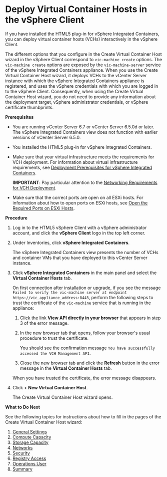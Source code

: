 # Deploy Virtual Container Hosts in the vSphere Client #

If you have installed the HTML5 plug-in for vSphere Integrated Containers, you can deploy virtual container hosts (VCHs) interactively in the vSphere Client.

The different options that you configure in the Create Virtual Container Host wizard in the vSphere Client correspond to `vic-machine create` options. The `vic-machine create` options are exposed by the `vic-machine-server` service of the vSphere Integrated Containers appliance. When you use the Create Virtual Container Host wizard, it deploys VCHs to the vCenter Server instance with which the vSphere Integrated Containers appliance is registered, and uses the vSphere credentials with which you are logged in to the vSphere Client. Consequently, when using the Create Virtual Container Host wizard, you do not need to provide any information about the deployment target, vSphere administrator credentials, or vSphere certificate thumbprints.

**Prerequisites**

- You are running vCenter Server 6.7 or vCenter Server 6.5.0d or later. The vSphere Integrated Containers view does not function with earlier versions of vCenter Server 6.5.0.
- You installed the HTML5 plug-in for vSphere Integrated Containers.
- Make sure that your virtual infrastructure meets the requirements for VCH deployment. For information about virtual infrastructure requirements, see [Deployment Prerequisites for vSphere Integrated Containers](vic_installation_prereqs.md). 

    **IMPORTANT**: Pay particular attention to the [Networking Requirements for VCH Deployment](vic_installation_prereqs.md#vchnetworkreqs).
- Make sure that the correct ports are open on all ESXi hosts. For information about how to open ports on ESXi hosts, see [Open the Required Ports on ESXi Hosts](open_ports_on_hosts.md).

**Procedure**

1. Log in to the HTML5 vSphere Client with a vSphere administrator account, and click the **vSphere Client** logo in the top left corner.
2. Under Inventories, click **vSphere Integrated Containers**.

    The vSphere Integrated Containers view presents the number of VCHs and container VMs that you have deployed to this vCenter Server instance.

3. Click **vSphere Integrated Containers** in the main panel and select the **Virtual Container Hosts** tab. 

    On first connection after installation or upgrade, if you see the message <code>Failed to verify the vic-machine server at endpoint https://vic_appliance_address:8443</code>, perform the following steps to trust the certificate of the `vic-machine` service that is running in the appliance: 

    1. Click the link **View API directly in your browser** that appears in step 3 of the error message.  
    2. In the new browser tab that opens, follow your browser's usual procedure to trust the certificate. 
    
        You should see the confirmation message `You have successfully accessed the VCH Management API`.

    3. Close the new browser tab and click the **Refresh** button in the error message in the **Virtual Container Hosts** tab.
    
    When you have trusted the certificate, the error message disappears.

4. Click **+ New Virtual Container Host**.

    The Create Virtual Container Host wizard opens.

**What to Do Next**

See the following topics for instructions about how to fill in the pages of the Create Virtual Container Host wizard:

1. [General Settings](vch_general_settings.md)
1. [Compute Capacity](vch_compute.md)
1. [Storage Capacity](vch_storage.md)
1. [Networks](vch_networking.md)
1. [Security](vch_security.md)
2. [Registry Access](vch_registry.md)
1. [Operations User](set_up_ops_user.md)
1. [Summary](complete_vch_deployment_client.md)
